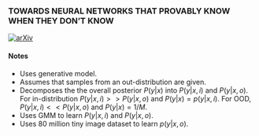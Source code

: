 ### TOWARDS NEURAL NETWORKS THAT PROVABLY KNOW WHEN THEY DON’T KNOW
[![arXiv](https://img.shields.io/badge/arXiv-2004.12908-red.svg?style=flat)](https://arxiv.org/pdf/1909.12180.pdf)

#### Notes 
- Uses generative model.
- Assumes that samples from an out-distribution are given.
- Decomposes the the overall posterior $P(y|x)$ into $P(y|x,i)$ and $P(y|x,o)$. For in-distribution $P(y|x,i) >> P(y|x,o)$ and $P(y|x) = p(y|x,i)$. For OOD, $P(y|x,i) << P(y|x,o)$ and $P(y|x) = 1/M$.
- Uses GMM to learn $P(y|x,i)$ and $P(y|x,o)$.
- Uses 80 million tiny image dataset to learn $p(y|x,o)$.
